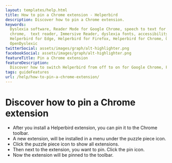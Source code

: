 ```yaml
---
layout: templates/help.html
title: How to pin a Chrome extension - Helperbird
description: Discover how to pin a Chrome extension.
keywords:
  Dyslexia software, Reader Mode for Google Chrome, speech to text for chrome, Text to speech for
  chrome,  text reader, Immersive Reader, dyslexia fonts, accessibility software, dyslexia software,
  Helperbird for Edge, Helperbird for Firefox, Helperbird for Chrome, Opendyslexic for Chrome,
  OpenDyslexic
twitterSocial: assets/images/graph/alt-highlighter.png
facebookSocial: assets/images/graph/alt-highlighter.png
featureTitle: Pin a Chrome extension
featureDescription:
  Discover how to switch Helperbird from off to on for Google Chrome, Firefox, Safari, and Edge.
tags: guideFeatures
url: /help/how-to-pin-a-chrome-extension/
---
```


# Discover how to pin a Chrome extension

- After you install a Helperbird extension, you can pin it to the Chrome toolbar.
- A new extension, will be installed in a menu under the puzzle piece icon.
- Click the puzzle piece icon to show all extensions.
- Then next to the extension, you want to pin. Click the pin icon.
- Now the extension will be pinned to the toolbar.

